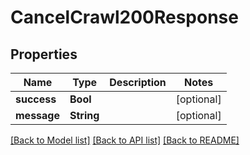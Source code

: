 # CancelCrawl200Response

## Properties
Name | Type | Description | Notes
------------ | ------------- | ------------- | -------------
**success** | **Bool** |  | [optional] 
**message** | **String** |  | [optional] 

[[Back to Model list]](../README.md#documentation-for-models) [[Back to API list]](../README.md#documentation-for-api-endpoints) [[Back to README]](../README.md)


